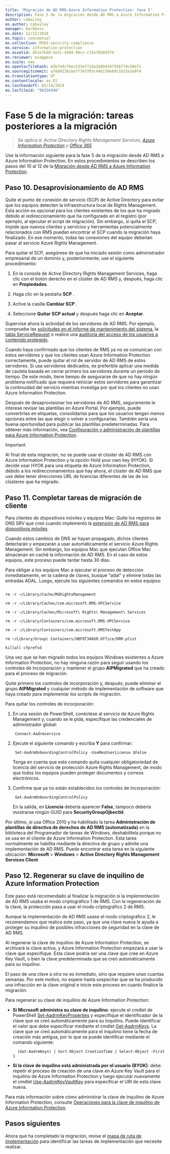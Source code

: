 ```yaml
---
title: 'Migración de AD RMS-Azure Information Protection: fase 5'
description: Fase 5 de la migración desde AD RMS a Azure Information Protection, donde se describen los pasos del 10 al 12 de la migración de AD RMS a Azure Information Protection.
author: cabailey
ms.author: cabailey
manager: barbkess
ms.date: 12/12/2018
ms.topic: conceptual
ms.collection: M365-security-compliance
ms.service: information-protection
ms.assetid: d51e7bdd-2e5c-4304-98cc-cf2e7858557d
ms.reviewer: esaggese
ms.suite: ems
ms.openlocfilehash: b5b7e9c79ec533ef72da1b094347556770c50e71
ms.sourcegitcommit: a78d4236cbeff743703c44b150e69c1625a2e9f4
ms.translationtype: HT
ms.contentlocale: es-ES
ms.lasthandoff: 02/14/2019
ms.locfileid: "56254346"
---
```

# <a name="migration-phase-5---post-migration-tasks"></a>Fase 5 de la migración: tareas posteriores a la migración

>*Se aplica a: Active Directory Rights Management Services, [Azure Information Protection](https://azure.microsoft.com/pricing/details/information-protection) y [Office 365](https://download.microsoft.com/download/E/C/F/ECF42E71-4EC0-48FF-AA00-577AC14D5B5C/Azure_Information_Protection_licensing_datasheet_EN-US.pdf)*


Use la información siguiente para la fase 5 de la migración desde AD RMS a Azure Information Protection. En estos procedimientos se describen los pasos del 10 al 12 de la [Migración desde AD RMS a Azure Information Protection](migrate-from-ad-rms-to-azure-rms.md).

## <a name="step-10-deprovision-ad-rms"></a>Paso 10. Desaprovisionamiento de AD RMS

Quite el punto de conexión de servicio (SCP) de Active Directory para evitar que los equipos detecten la infraestructura local de Rights Management. Esta acción es opcional para los clientes existentes de los que ha migrado debido al redireccionamiento que ha configurado en el registro (por ejemplo, al ejecutar el script de migración). Sin embargo, si quita el SCP, impide que nuevos clientes y servicios y herramientas potencialmente relacionados con RMS puedan encontrar el SCP cuando la migración haya finalizado. En ese momento, todas las conexiones del equipo deberían pasar al servicio Azure Rights Management. 

Para quitar el SCP, asegúrese de que ha iniciado sesión como administrador empresarial de un dominio y, posteriormente, use el siguiente procedimiento:

1. En la consola de Active Directory Rights Management Services, haga clic con el botón derecho en el clúster de AD RMS y, después, haga clic en **Propiedades**.

2. Haga clic en la pestaña **SCP** .

3. Active la casilla **Cambiar SCP** .

4. Seleccione **Quitar SCP actual** y después haga clic en **Aceptar**.

Supervise ahora la actividad de los servidores de AD RMS. Por ejemplo, compruebe las [solicitudes en el informe de mantenimiento del sistema](https://technet.microsoft.com/library/ee221012%28v=ws.10%29.aspx), la [tabla ServiceRequest](https://technet.microsoft.com/library/dd772686%28v=ws.10%29.aspx) o realice una [auditoría del acceso de los usuarios a contenido protegido](https://social.technet.microsoft.com/wiki/contents/articles/3440.ad-rms-frequently-asked-questions-faq.aspx). 

Cuando haya confirmado que los clientes de RMS ya no se comunican con estos servidores y que los clientes usan Azure Information Protection correctamente, puede quitar el rol de servidor de AD RMS de estos servidores. Si usa servidores dedicados, es preferible aplicar una medida de cautela basada en cerrar primero los servidores durante un período de tiempo. De este modo, tiene tiempo de asegurarse de que no hay ningún problema notificado que requiera reiniciar estos servidores para garantizar la continuidad del servicio mientras investiga por qué los clientes no usan Azure Information Protection.

Después de desaprovisionar los servidores de AD RMS, seguramente le interese revisar las plantillas en Azure Portal. Por ejemplo, puede convertirlas en etiquetas, consolidarlas para que los usuarios tengan menos opciones entre las que elegir o volver a configurarlas. También sería una buena oportunidad para publicar las plantillas predeterminadas. Para obtener más información, vea [Configuración y administración de plantillas para Azure Information Protection](./configure-policy-templates.md).

>[!IMPORTANT]
> Al final de esta migración, no se puede usar el clúster de AD RMS con Azure Information Protection y la opción Hold your own key (HYOK). Si decide usar HYOK para una etiqueta de Azure Information Protection, debido a los redireccionamientos que hay ahora, el clúster de AD RMS que use debe tener direcciones URL de licencias diferentes de las de los clústeres que ha migrado.

## <a name="step-11-complete-client-migration-tasks"></a>Paso 11. Completar tareas de migración de cliente

Para clientes de dispositivos móviles y equipos Mac: Quite los registros de DNS SRV que creó cuando implementó la [extensión de AD RMS para dispositivos móviles](https://technet.microsoft.com/library/dn673574.aspx).

Cuando estos cambios de DNS se hayan propagado, dichos clientes detectarán y empezarán a usar automáticamente el servicio Azure Rights Management. Sin embargo, los equipos Mac que ejecutan Office Mac almacenan en caché la información de AD RMS. En el caso de estos equipos, este proceso puede tardar hasta 30 días. 

Para obligar a los equipos Mac a ejecutar el proceso de detección inmediatamente, en la cadena de claves, busque "adal" y elimine todas las entradas ADAL. Luego, ejecute los siguientes comandos en estos equipos:

````

rm -r ~/Library/Cache/MSRightsManagement

rm -r ~/Library/Caches/com.microsoft.RMS-XPCService

rm -r ~/Library/Caches/Microsoft\ Rights\ Management\ Services

rm -r ~/Library/Containers/com.microsoft.RMS-XPCService

rm -r ~/Library/Containers/com.microsoft.RMSTestApp

rm ~/Library/Group\ Containers/UBF8T346G9.Office/DRM.plist

killall cfprefsd

````

Una vez que se han migrado todos los equipos Windows existentes a Azure Information Protection, no hay ninguna razón para seguir usando los controles de incorporación y mantener el grupo **AIPMigrated** que ha creado para el proceso de migración. 

Quite primero los controles de incorporación y, después, puede eliminar el grupo **AIPMigrated** y cualquier método de implementación de software que haya creado para implementar los scripts de migración.

Para quitar los controles de incorporación:

1. En una sesión de PowerShell, conéctese al servicio de Azure Rights Management y, cuando se le pida, especifique las credenciales de administrador global:

        Connect-Aadrmservice

2. Ejecute el siguiente comando y escriba **Y** para confirmar:

        Set-AadrmOnboardingControlPolicy -UseRmsUserLicense $False
    
    Tenga en cuenta que este comando quita cualquier obligatoriedad de licencia del servicio de protección Azure Rights Management, de modo que todos los equipos pueden proteger documentos y correos electrónicos.

3. Confirme que ya no están establecidos los controles de incorporación:

        Get-AadrmOnboardingControlPolicy

    En la salida, en **Licencia** debería aparecer **False**, tampoco debería mostrarse ningún GUID para **SecurityGroupOjbectId**.

Por último, si usa Office 2010 y ha habilitado la tarea **Administración de plantillas de directiva de derechos de AD RMS (automatizada)** en la biblioteca del Programador de tareas de Windows, deshabilítela porque no se usa en el cliente de Azure Information Protection. Esta tarea normalmente se habilita mediante la directiva de grupo y admite una implementación de AD RMS. Puede encontrar esta tarea en la siguiente ubicación: **Microsoft** > **Windows** > **Active Directory Rights Management Services Client**

## <a name="step-12-rekey-your-azure-information-protection-tenant-key"></a>Paso 12. Regenerar su clave de inquilino de Azure Information Protection

Este paso está recomendado al finalizar la migración si la implementación de AD RMS usaba el modo criptográfico 1 de RMS. Con la regeneración de la clave, la protección pasa a usar el modo criptográfico 2 de RMS. 

Aunque la implementación de AD RMS usase el modo criptográfico 2, le recomendamos que realice este paso, ya que una clave nueva le ayuda a proteger su inquilino de posibles infracciones de seguridad en la clave de AD RMS.

Al regenerar la clave de inquilino de Azure Information Protection, se archivará la clave activa, y Azure Information Protection empezará a usar la clave que especifique. Esta clave podría ser una clave que cree en Azure Key Vault, o bien la clave predeterminada que se creó automáticamente para su inquilino.

El paso de una clave a otra no es inmediato, sino que requiere unas cuantas semanas. Por este motivo, no espere hasta sospechar que se ha producido una infracción en la clave original e inicie este proceso en cuanto finalice la migración.

Para regenerar su clave de inquilino de Azure Information Protection:

- **Si Microsoft administra su clave de inquilino**: ejecute el cmdlet de PowerShell [Set-AadrmKeyProperties](/powershell/module/aadrm/set-aadrmkeyproperties) y especifique el identificador de la clave que se creó automáticamente para su inquilino. Puede identificar el valor que debe especificar mediante el cmdlet [Get-AadrmKeys](/powershell/module/aadrm/get-aadrmkeys). La clave que se creó automáticamente para el inquilino tiene la fecha de creación más antigua, por lo que se puede identificar mediante el comando siguiente:
    
        (Get-AadrmKeys) | Sort-Object CreationTime | Select-Object -First 1

- **Si la clave de inquilino está administrada por el usuario (BYOK)**: debe repetir el proceso de creación de una clave en Azure Key Vault para el inquilino de Azure Information Protection y luego ejecutar nuevamente el cmdlet [Use-AadrmKeyVaultKey](/powershell/aadrm/vlatest/use-aadrmkeyvaultkey) para especificar el URI de esta clave nueva. 

Para más información sobre cómo administrar la clave de inquilino de Azure Information Protection, consulte [Operaciones para la clave de inquilino de Azure Information Protection](./operations-tenant-key.md).


## <a name="next-steps"></a>Pasos siguientes

Ahora que ha completado la migración, revise el [mapa de ruta de implementación](deployment-roadmap.md) para identificar las tareas de implementación que necesite realizar.

